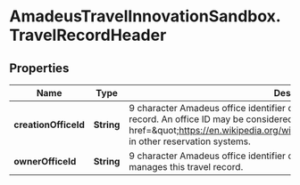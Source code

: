 # AmadeusTravelInnovationSandbox.TravelRecordHeader

## Properties
Name | Type | Description | Notes
------------ | ------------- | ------------- | -------------
**creationOfficeId** | **String** | 9 character Amadeus office identifier of the travel agency that created this travel record. An office ID may be considered as equivalent to a &lt;a href&#x3D;\&quot;https://en.wikipedia.org/wiki/Pseudo_city_code\&quot;&gt;PCC&lt;/a&gt; in other reservation systems. | 
**ownerOfficeId** | **String** | 9 character Amadeus office identifier of the travel agency that owns and manages this travel record. | 


